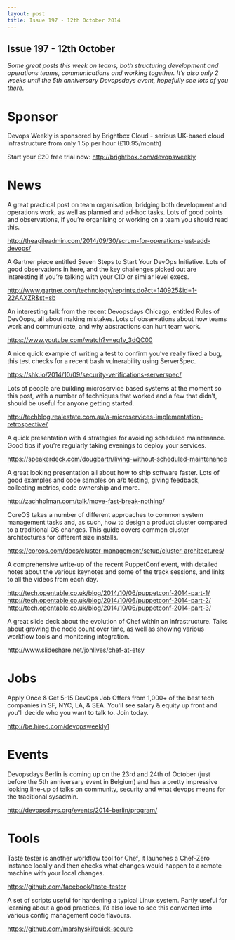 ```yaml
---
layout: post
title: Issue 197 - 12th October 2014
---
```


## Issue 197 - 12th October

_Some great posts this week on teams, both structuring development and operations teams, communications and working together. It’s also only 2 weeks until the 5th anniversary Devopsdays event, hopefully see lots of you there._


Sponsor
======

Devops Weekly is sponsored by Brightbox Cloud - serious UK-based cloud infrastructure from only 1.5p per hour (£10.95/month)

Start your £20 free trial now: http://brightbox.com/devopsweekly


News
====

A great practical post on team organisation, bridging both development and operations work, as well as planned and ad-hoc tasks. Lots of good points and observations, if you’re organising or working on a team you should read this.

http://theagileadmin.com/2014/09/30/scrum-for-operations-just-add-devops/


A Gartner piece entitled Seven Steps to Start Your DevOps Initiative. Lots of good observations in here, and the key challenges picked out are interesting if you’re talking with your CIO or similar level execs.

http://www.gartner.com/technology/reprints.do?ct=140925&id=1-22AAXZR&st=sb


An interesting talk from the recent Devopsdays Chicago, entitled Rules of DevOops, all about making mistakes. Lots of observations about how teams work and communicate, and why abstractions can hurt team work.

https://www.youtube.com/watch?v=eq1v_3dQC00


A nice quick example of writing a test to confirm you’ve really fixed a bug, this test checks for a recent bash vulnerability using ServerSpec.

https://shk.io/2014/10/09/security-verifications-serverspec/


Lots of people are building microservice based systems at the moment so this post, with a number of techniques that worked and a few that didn’t, should be useful for anyone getting started.

http://techblog.realestate.com.au/a-microservices-implementation-retrospective/


A quick presentation with 4 strategies for avoiding scheduled maintenance. Good tips if you’re regularly taking evenings to deploy your services.

https://speakerdeck.com/dougbarth/living-without-scheduled-maintenance


A great looking presentation all about how to ship software faster. Lots of good examples and code samples on a/b testing, giving feedback, collecting metrics, code ownership and more.

http://zachholman.com/talk/move-fast-break-nothing/


CoreOS takes a number of different approaches to common system management tasks and, as such, how to design a product cluster compared to a traditional OS changes. This guide covers common cluster architectures for different size installs.

https://coreos.com/docs/cluster-management/setup/cluster-architectures/


A comprehensive write-up of the recent PuppetConf event, with detailed notes about the various keynotes and some of the track sessions, and links to all the videos from each day.

http://tech.opentable.co.uk/blog/2014/10/06/puppetconf-2014-part-1/
http://tech.opentable.co.uk/blog/2014/10/06/puppetconf-2014-part-2/
http://tech.opentable.co.uk/blog/2014/10/06/puppetconf-2014-part-3/


A great slide deck about the evolution of Chef within an infrastructure. Talks about growing the node count over time, as well as showing various workflow tools and monitoring integration.

http://www.slideshare.net/jonlives/chef-at-etsy


Jobs
====

Apply Once & Get 5-15 DevOps Job Offers from 1,000+ of the best tech companies in SF, NYC, LA, & SEA. You'll see salary & equity up front and you'll decide who you want to talk to. Join today.

http://be.hired.com/devopsweekly1


Events
======

Devopsdays Berlin is coming up on the 23rd and 24th of October (just before the 5th anniversary event in Belgium) and has a pretty impressive looking line-up of talks on community, security and what devops means for the traditional sysadmin.

http://devopsdays.org/events/2014-berlin/program/


Tools
=====

Taste tester is another workflow tool for Chef, it launches a Chef-Zero instance locally and then checks what changes would happen to a remote machine with your local changes.

https://github.com/facebook/taste-tester


A set of scripts useful for hardening a typical Linux system. Partly useful for learning about a good practices, I’d also love to see this converted into various config management code flavours.

https://github.com/marshyski/quick-secure
